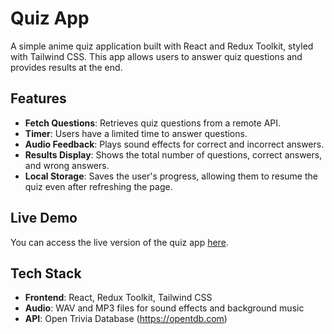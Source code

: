# Quiz App

A simple anime quiz application built with React and Redux Toolkit, styled with Tailwind CSS. This app allows users to answer quiz questions and provides results at the end.

## Features

- **Fetch Questions**: Retrieves quiz questions from a remote API.
- **Timer**: Users have a limited time to answer questions.
- **Audio Feedback**: Plays sound effects for correct and incorrect answers.
- **Results Display**: Shows the total number of questions, correct answers, and wrong answers.
- **Local Storage**: Saves the user's progress, allowing them to resume the quiz even after refreshing the page.

## Live Demo

You can access the live version of the quiz app [here](https://annisaulfa11.github.io/quiz-app/).

## Tech Stack

- **Frontend**: React, Redux Toolkit, Tailwind CSS
- **Audio**: WAV and MP3 files for sound effects and background music
- **API**: Open Trivia Database (https://opentdb.com)

